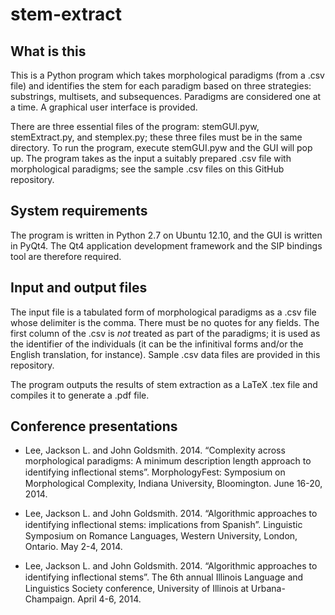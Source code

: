 stem-extract
============

## What is this

This is a Python program which takes morphological paradigms (from a .csv file) and identifies the stem for each paradigm based on three strategies: substrings, multisets, and subsequences. Paradigms are considered one at a time. A graphical user interface is provided.

There are three essential files of the program: stemGUI.pyw, stemExtract.py, and stemplex.py; these three files must be in the same directory. To run the program, execute stemGUI.pyw and the GUI will pop up. The program takes as the input a suitably prepared .csv file with morphological paradigms; see the sample .csv files on this GitHub repository.

## System requirements

The program is written in Python 2.7 on Ubuntu 12.10, and the GUI is written in PyQt4. The Qt4 application development framework and the SIP bindings tool are therefore required.

## Input and output files

The input file is a tabulated form of morphological paradigms as a .csv file whose delimiter is the comma. There must be no quotes for any fields. The first column of the .csv is *not* treated as part of the paradigms; it is used as the identifier of the individuals (it can be the infinitival forms and/or the English translation, for instance). Sample .csv data files are provided in this repository.

The program outputs the results of stem extraction as a LaTeX .tex file and compiles it to generate a .pdf file.

## Conference presentations

- Lee, Jackson L. and John Goldsmith. 2014. “Complexity across morphological paradigms: A minimum description length approach to identifying inﬂectional stems”. MorphologyFest: Symposium on Morphological Complexity, Indiana University,
Bloomington. June 16-20, 2014.

- Lee, Jackson L. and John Goldsmith. 2014. “Algorithmic approaches to identifying inﬂectional stems: implications from Spanish”. Linguistic Symposium on Romance Languages, Western University, London, Ontario. May 2-4, 2014.

- Lee, Jackson L. and John Goldsmith. 2014. “Algorithmic approaches to identifying inﬂectional stems”. The 6th annual Illinois Language and Linguistics Society conference, University of Illinois at Urbana-Champaign. April 4-6, 2014.


